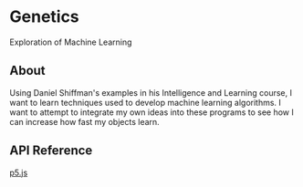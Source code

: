 # Genetics
Exploration of Machine Learning

## About
Using Daniel Shiffman's examples in his Intelligence and Learning course, I want to learn techniques used to develop machine learning algorithms. I want to attempt to integrate my own ideas into these programs to see how I can increase how fast my objects learn.

## API Reference
[p5.js](https://www.p5js.org/)
